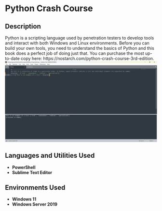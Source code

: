 <h1>Python Crash Course</h1>

<h2>Description</h2>
Python is a scripting language used by penetration testers to develop tools and interact with both Windows and Linux environments. Before you can build your own tools, you need to understand the basics of Python and this book does a perfect job of doing just that. You can purchase the most up-to-date copy here: https://nostarch.com/python-crash-course-3rd-edition. 
<br />

<img src="./img/lists.png"/>

<h2>Languages and Utilities Used</h2>

- <b>PowerShell</b> 
- <b>Sublime Text Editor</b>

<h2>Environments Used </h2>

- <b>Windows 11</b>
- <b>Windows Server 2019</b>


<!--
 ```diff
- text in red
+ text in green
! text in orange
# text in gray
@@ text in purple (and bold)@@
```
--!>
